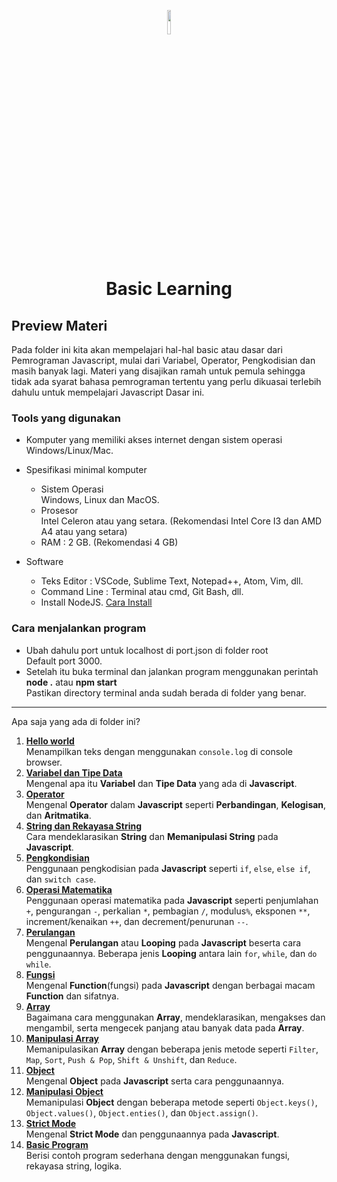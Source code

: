 <p align="center">
  <img style="width: 10%;" src="https://upload.wikimedia.org/wikipedia/commons/thumb/9/99/Unofficial_JavaScript_logo_2.svg/2048px-Unofficial_JavaScript_logo_2.svg.png" />
  <h1 align="center">Basic Learning</h1>
</p>

## Preview Materi

Pada folder ini kita akan mempelajari hal-hal basic atau dasar dari Pemrograman Javascript, mulai dari Variabel, Operator, Pengkodisian dan masih banyak lagi. Materi yang disajikan ramah untuk pemula sehingga tidak ada syarat bahasa pemrograman tertentu yang perlu dikuasai terlebih dahulu untuk mempelajari Javascript Dasar ini.

### Tools yang digunakan

- Komputer yang memiliki akses internet dengan sistem operasi Windows/Linux/Mac.
- Spesifikasi minimal komputer
  - Sistem Operasi
    <br> Windows, Linux dan MacOS.
  - Prosesor
    <br> Intel Celeron atau yang setara. (Rekomendasi Intel Core I3 dan AMD A4 atau yang setara)
  - RAM : 2 GB. (Rekomendasi 4 GB)
- Software

  - Teks Editor : VSCode, Sublime Text, Notepad++, Atom, Vim, dll.
  - Command Line : Terminal atau cmd, Git Bash, dll.
  - Install NodeJS. [Cara Install](https://www.youtube.com/watch?v=VfN1_pEdQAA)

### Cara menjalankan program

- Ubah dahulu port untuk localhost di port.json di folder root
  <br> Default port 3000.
- Setelah itu buka terminal dan jalankan program menggunakan perintah **node .** atau **npm start**
  <br> Pastikan directory terminal anda sudah berada di folder yang benar.

---

Apa saja yang ada di folder ini?

1. [**Hello world**](001_hello_world/)<br>
   Menampilkan teks dengan menggunakan `console.log` di console browser.
2. [**Variabel dan Tipe Data**](002_variable_datatype/)<br>
   Mengenal apa itu **Variabel** dan **Tipe Data** yang ada di **Javascript**.
3. [**Operator**](003_operator/)<br>
   Mengenal **Operator** dalam **Javascript** seperti **Perbandingan**, **Kelogisan**, dan **Aritmatika**.
4. [**String dan Rekayasa String**](004_string_and_string_manipulation/)<br>
   Cara mendeklarasikan **String** dan **Memanipulasi String** pada **Javascript**.
5. [**Pengkondisian**](005_conditioning/)<br>
   Penggunaan pengkodisian pada **Javascript** seperti `if`, `else`, `else if`, dan `switch case`.
6. [**Operasi Matematika**](006_arithmetic_operation/)<br>
   Penggunaan operasi matematika pada **Javascript** seperti penjumlahan `+`, pengurangan `-`, perkalian `*`, pembagian `/`, modulus`%`, eksponen `**`, increment/kenaikan `++`, dan decrement/penurunan `--`.
7. [**Perulangan**](007_looping/)<br>
   Mengenal **Perulangan** atau **Looping** pada **Javascript** beserta cara penggunaannya. Beberapa jenis **Looping** antara lain `for`, `while`, dan `do while`.
8. [**Fungsi**](008_function/)<br>
   Mengenal **Function**(fungsi) pada **Javascript** dengan berbagai macam **Function** dan sifatnya.
9. [**Array**](009_array/)<br>
   Bagaimana cara menggunakan **Array**, mendeklarasikan, mengakses dan mengambil, serta mengecek panjang atau banyak data pada **Array**.
10. [**Manipulasi Array**](010_array_manipulation)<br>
    Memanipulasikan **Array** dengan beberapa jenis metode seperti `Filter`, `Map`, `Sort`, `Push & Pop`, `Shift & Unshift`, dan `Reduce`.
11. [**Object**](011_object)<br>
    Mengenal **Object** pada **Javascript** serta cara penggunaannya.
12. [**Manipulasi Object**](012_object_manipulation/)<br>
    Memanipulasi **Object** dengan beberapa metode seperti `Object.keys()`, `Object.values()`, `Object.enties()`, dan `Object.assign()`.
13. [**Strict Mode**](013_strict_mode)<br>
    Mengenal **Strict Mode** dan penggunaannya pada **Javascript**.
14. [**Basic Program**](014_basic_program)<br>
    Berisi contoh program sederhana dengan menggunakan fungsi, rekayasa string, logika.
